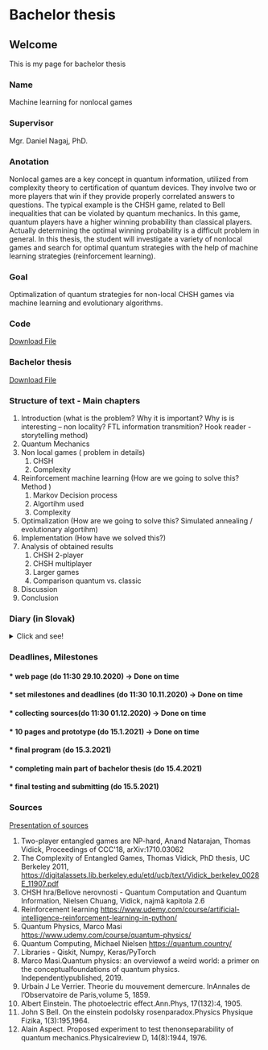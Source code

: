 # Bachelor thesis


## Welcome
This is my page for bachelor thesis

### Name
Machine learning for nonlocal games

### Supervisor
Mgr. Daniel Nagaj, PhD.

### Anotation
Nonlocal games are a key concept in quantum information, utilized from complexity theory to certification of quantum devices. They involve two or more players that win if they provide properly correlated answers to questions. The typical example is the CHSH game, related to Bell inequalities that can be violated by quantum mechanics. In this game, quantum players have a higher winning probability than classical players. Actually determining the optimal winning probability is a difficult problem in general. In this thesis, the student will investigate a variety of nonlocal games and search for optimal quantum strategies with the help of machine learning strategies (reinforcement learning).


### Goal
Optimalization of quantum strategies for non-local CHSH games via machine learning and evolutionary algorithms.

### Code

<a href="CHSH - code.zip">Download File</a>

### Bachelor thesis

<a href="Bachelor_Thesis.pdf">Download File</a>

### Structure of text - Main chapters


<ol>
<li>Introduction  (what is the problem? Why it is important? Why is is interesting – non locality? FTL information transmition?  Hook reader - storytelling method)
</li>
<li>Quantum Mechanics </li>
<li>Non local games ( problem in details)<ol>
      <li>CHSH</li>
      <li>Complexity</li>
    </ol></li>
<li>Reinforcement machine learning  (How are we going to solve this? Method ) <ol>
      <li>Markov Decision process</li>
      <li>Algortihm used</li>
      <li>Complexity</li>
    </ol></li>
<li>Optimalization (How are we going to solve this?  Simulated annealing / evolutionary algortihm)</li>
<li>Implementation (How have we solved this?)</li>
       <li>Analysis of obtained results<ol>
      <li>CHSH 2-player</li>
      <li>CHSH multiplayer</li>
              <li>Larger games</li>
              <li>Comparison quantum vs. classic</li>
    </ol></li>
 <li>Discussion</li>
 <li>Conclusion</li>
</ol>

### Diary (in Slovak)

<details>
<summary>Click and see!</summary>
<ul>
<li> 16.2 - 23.2 </li>
<ul>
<li> Implementoval som GPU tensorflow model do trénovania môjho Reinforcement Agenta.</li>
<li> Pracoval som na funkcii, ktorá porovnáva najlepšiu klasickú a najlepšiu kvantovú taktiku. A vyberie také hry, ktoré majú najväčšie rozdiely.</li>
<li> Pridal som nové actions, ktoré vie vykonávať agent. (spomaľ, zrýchli) </li>
<li> Refactoring a väčšia abstrakcia hrier, genetických algoritmov etc. </li>
</ul>
<li> 23.2 - 2.3 </li>
<ul>
<li> Implementoval som PyTorch Deep Reinforcement DQN Agenta</li>
<li> Pracoval som na funkcii, ktorá porovnáva najlepšiu klasickú a najlepšiu kvantovú taktiku. A vyberie také hry, ktoré majú najväčšie rozdiely - upravil som ju, aby fungovala spravne.</li>
<li> Stretol som sa so skolitelom - urcili sme si uz finalne ciele mojej bakalarky</li>
<li> Refactoring. </li>
<li> Pracoval som na kapitole NonLocal games v LaTeXu</li>
</ul>
<li> 2.3 - 9.3 </li>
<ul>
<li> Snazil som sa optimalizovat DQN agenta</li>
<li> Implementoval som databazu, do ktorej sa budu ukladat uz preskumane hry, a ak sa znovu preskumaju, tak upsert ak sa najde lepsia hodnota.</li>
<li> Stretol som sa so skolitelom - zhodnotili sme tohtotyzdnovu pracu</li>
<li> Refactoring v triede Environment. </li>
<li> Urobil som state diagram, ako sa uci reinforcement learning, ako je to strukturovane </li>
<li> Viacere parametre som povytiahol von, nech si to pouzivatel moze sam nastavit </li>
<li> Pracoval som na kapitole NonLocal games v LaTeXe</li>
<li> Pracoval som na kapitole Reinforcement learning v LaTeXe</li>
</ul>
</ul>
</details>

### Deadlines, Milestones
#### * web page (do 11:30 29.10.2020) -> Done on time

#### * set milestones and deadlines (do 11:30 10.11.2020)  -> Done on time

#### * collecting sources(do 11:30 01.12.2020) -> Done on time

#### * 10 pages and prototype (do 15.1.2021) -> Done on time
  
#### * final program (do 15.3.2021)

#### * completing main part of bachelor thesis (do 15.4.2021)

#### * final testing and submitting (do 15.5.2021)

### Sources
<a href="https://www.canva.com/design/DAEPEqLIsWM/ij-WJ0Wpchf-UAXgLVFSWA/view?utm_content=DAEPEqLIsWM&utm_campaign=designshare&utm_medium=link&utm_source=sharebutton">Presentation of sources</a>

1. Two-player entangled games are NP-hard, Anand Natarajan, Thomas Vidick, Proceedings of CCC'18, arXiv:1710.03062
2. The Complexity of Entangled Games, Thomas Vidick, PhD thesis, UC Berkeley 2011, https://digitalassets.lib.berkeley.edu/etd/ucb/text/Vidick_berkeley_0028E_11907.pdf
3. CHSH hra/Bellove nerovnosti - Quantum Computation and Quantum Information, Nielsen Chuang, Vidick, najmä kapitola 2.6
4. Reinforcement learning https://www.udemy.com/course/artificial-intelligence-reinforcement-learning-in-python/
5. Quantum Physics, Marco Masi https://www.udemy.com/course/quantum-physics/
6. Quantum Computing, Michael Nielsen https://quantum.country/
7. Libraries - Qiskit, Numpy, Keras/PyTorch
8. Marco Masi.Quantum physics: an overviewof a weird world: a primer on the conceptualfoundations of quantum physics. Independentlypublished, 2019.
9. Urbain J Le Verrier. Theorie du mouvement demercure. InAnnales de l’Observatoire de Paris,volume 5, 1859.
10. Albert Einstein.  The photoelectric effect.Ann.Phys, 17(132):4, 1905.
11. John S Bell.  On the einstein podolsky rosenparadox.Physics Physique Fizika,  1(3):195,1964.
12. Alain Aspect.  Proposed experiment to test thenonseparability of quantum mechanics.Physicalreview D, 14(8):1944, 1976.
